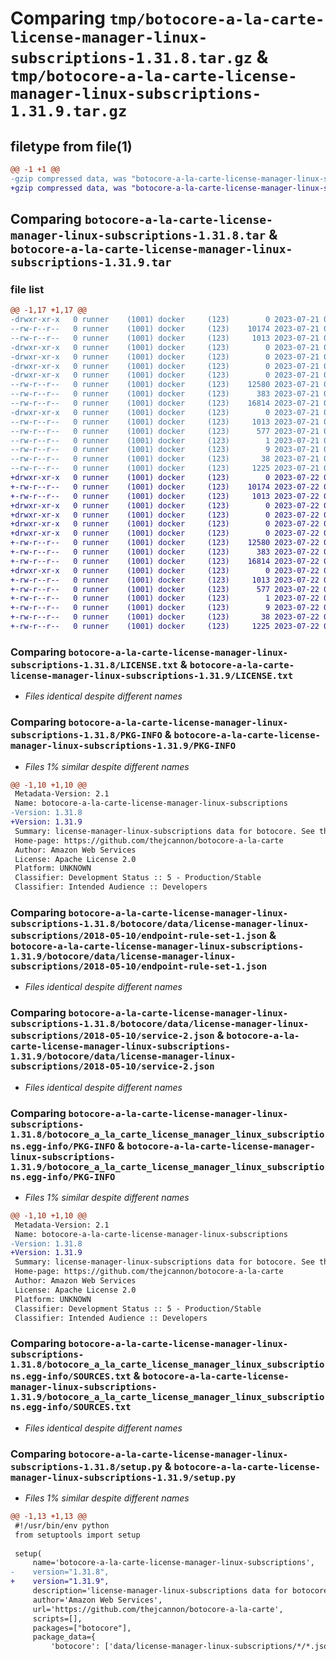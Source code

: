 # Comparing `tmp/botocore-a-la-carte-license-manager-linux-subscriptions-1.31.8.tar.gz` & `tmp/botocore-a-la-carte-license-manager-linux-subscriptions-1.31.9.tar.gz`

## filetype from file(1)

```diff
@@ -1 +1 @@
-gzip compressed data, was "botocore-a-la-carte-license-manager-linux-subscriptions-1.31.8.tar", last modified: Fri Jul 21 01:21:39 2023, max compression
+gzip compressed data, was "botocore-a-la-carte-license-manager-linux-subscriptions-1.31.9.tar", last modified: Sat Jul 22 01:20:41 2023, max compression
```

## Comparing `botocore-a-la-carte-license-manager-linux-subscriptions-1.31.8.tar` & `botocore-a-la-carte-license-manager-linux-subscriptions-1.31.9.tar`

### file list

```diff
@@ -1,17 +1,17 @@
-drwxr-xr-x   0 runner    (1001) docker     (123)        0 2023-07-21 01:21:39.923263 botocore-a-la-carte-license-manager-linux-subscriptions-1.31.8/
--rw-r--r--   0 runner    (1001) docker     (123)    10174 2023-07-21 01:21:39.000000 botocore-a-la-carte-license-manager-linux-subscriptions-1.31.8/LICENSE.txt
--rw-r--r--   0 runner    (1001) docker     (123)     1013 2023-07-21 01:21:39.923263 botocore-a-la-carte-license-manager-linux-subscriptions-1.31.8/PKG-INFO
-drwxr-xr-x   0 runner    (1001) docker     (123)        0 2023-07-21 01:21:39.923263 botocore-a-la-carte-license-manager-linux-subscriptions-1.31.8/botocore/
-drwxr-xr-x   0 runner    (1001) docker     (123)        0 2023-07-21 01:21:39.923263 botocore-a-la-carte-license-manager-linux-subscriptions-1.31.8/botocore/data/
-drwxr-xr-x   0 runner    (1001) docker     (123)        0 2023-07-21 01:21:39.923263 botocore-a-la-carte-license-manager-linux-subscriptions-1.31.8/botocore/data/license-manager-linux-subscriptions/
-drwxr-xr-x   0 runner    (1001) docker     (123)        0 2023-07-21 01:21:39.923263 botocore-a-la-carte-license-manager-linux-subscriptions-1.31.8/botocore/data/license-manager-linux-subscriptions/2018-05-10/
--rw-r--r--   0 runner    (1001) docker     (123)    12580 2023-07-21 01:21:06.000000 botocore-a-la-carte-license-manager-linux-subscriptions-1.31.8/botocore/data/license-manager-linux-subscriptions/2018-05-10/endpoint-rule-set-1.json
--rw-r--r--   0 runner    (1001) docker     (123)      383 2023-07-21 01:21:06.000000 botocore-a-la-carte-license-manager-linux-subscriptions-1.31.8/botocore/data/license-manager-linux-subscriptions/2018-05-10/paginators-1.json
--rw-r--r--   0 runner    (1001) docker     (123)    16814 2023-07-21 01:21:06.000000 botocore-a-la-carte-license-manager-linux-subscriptions-1.31.8/botocore/data/license-manager-linux-subscriptions/2018-05-10/service-2.json
-drwxr-xr-x   0 runner    (1001) docker     (123)        0 2023-07-21 01:21:39.923263 botocore-a-la-carte-license-manager-linux-subscriptions-1.31.8/botocore_a_la_carte_license_manager_linux_subscriptions.egg-info/
--rw-r--r--   0 runner    (1001) docker     (123)     1013 2023-07-21 01:21:39.000000 botocore-a-la-carte-license-manager-linux-subscriptions-1.31.8/botocore_a_la_carte_license_manager_linux_subscriptions.egg-info/PKG-INFO
--rw-r--r--   0 runner    (1001) docker     (123)      577 2023-07-21 01:21:39.000000 botocore-a-la-carte-license-manager-linux-subscriptions-1.31.8/botocore_a_la_carte_license_manager_linux_subscriptions.egg-info/SOURCES.txt
--rw-r--r--   0 runner    (1001) docker     (123)        1 2023-07-21 01:21:39.000000 botocore-a-la-carte-license-manager-linux-subscriptions-1.31.8/botocore_a_la_carte_license_manager_linux_subscriptions.egg-info/dependency_links.txt
--rw-r--r--   0 runner    (1001) docker     (123)        9 2023-07-21 01:21:39.000000 botocore-a-la-carte-license-manager-linux-subscriptions-1.31.8/botocore_a_la_carte_license_manager_linux_subscriptions.egg-info/top_level.txt
--rw-r--r--   0 runner    (1001) docker     (123)       38 2023-07-21 01:21:39.923263 botocore-a-la-carte-license-manager-linux-subscriptions-1.31.8/setup.cfg
--rw-r--r--   0 runner    (1001) docker     (123)     1225 2023-07-21 01:21:39.000000 botocore-a-la-carte-license-manager-linux-subscriptions-1.31.8/setup.py
+drwxr-xr-x   0 runner    (1001) docker     (123)        0 2023-07-22 01:20:41.649175 botocore-a-la-carte-license-manager-linux-subscriptions-1.31.9/
+-rw-r--r--   0 runner    (1001) docker     (123)    10174 2023-07-22 01:20:41.000000 botocore-a-la-carte-license-manager-linux-subscriptions-1.31.9/LICENSE.txt
+-rw-r--r--   0 runner    (1001) docker     (123)     1013 2023-07-22 01:20:41.649175 botocore-a-la-carte-license-manager-linux-subscriptions-1.31.9/PKG-INFO
+drwxr-xr-x   0 runner    (1001) docker     (123)        0 2023-07-22 01:20:41.649175 botocore-a-la-carte-license-manager-linux-subscriptions-1.31.9/botocore/
+drwxr-xr-x   0 runner    (1001) docker     (123)        0 2023-07-22 01:20:41.649175 botocore-a-la-carte-license-manager-linux-subscriptions-1.31.9/botocore/data/
+drwxr-xr-x   0 runner    (1001) docker     (123)        0 2023-07-22 01:20:41.649175 botocore-a-la-carte-license-manager-linux-subscriptions-1.31.9/botocore/data/license-manager-linux-subscriptions/
+drwxr-xr-x   0 runner    (1001) docker     (123)        0 2023-07-22 01:20:41.649175 botocore-a-la-carte-license-manager-linux-subscriptions-1.31.9/botocore/data/license-manager-linux-subscriptions/2018-05-10/
+-rw-r--r--   0 runner    (1001) docker     (123)    12580 2023-07-22 01:20:09.000000 botocore-a-la-carte-license-manager-linux-subscriptions-1.31.9/botocore/data/license-manager-linux-subscriptions/2018-05-10/endpoint-rule-set-1.json
+-rw-r--r--   0 runner    (1001) docker     (123)      383 2023-07-22 01:20:09.000000 botocore-a-la-carte-license-manager-linux-subscriptions-1.31.9/botocore/data/license-manager-linux-subscriptions/2018-05-10/paginators-1.json
+-rw-r--r--   0 runner    (1001) docker     (123)    16814 2023-07-22 01:20:09.000000 botocore-a-la-carte-license-manager-linux-subscriptions-1.31.9/botocore/data/license-manager-linux-subscriptions/2018-05-10/service-2.json
+drwxr-xr-x   0 runner    (1001) docker     (123)        0 2023-07-22 01:20:41.649175 botocore-a-la-carte-license-manager-linux-subscriptions-1.31.9/botocore_a_la_carte_license_manager_linux_subscriptions.egg-info/
+-rw-r--r--   0 runner    (1001) docker     (123)     1013 2023-07-22 01:20:41.000000 botocore-a-la-carte-license-manager-linux-subscriptions-1.31.9/botocore_a_la_carte_license_manager_linux_subscriptions.egg-info/PKG-INFO
+-rw-r--r--   0 runner    (1001) docker     (123)      577 2023-07-22 01:20:41.000000 botocore-a-la-carte-license-manager-linux-subscriptions-1.31.9/botocore_a_la_carte_license_manager_linux_subscriptions.egg-info/SOURCES.txt
+-rw-r--r--   0 runner    (1001) docker     (123)        1 2023-07-22 01:20:41.000000 botocore-a-la-carte-license-manager-linux-subscriptions-1.31.9/botocore_a_la_carte_license_manager_linux_subscriptions.egg-info/dependency_links.txt
+-rw-r--r--   0 runner    (1001) docker     (123)        9 2023-07-22 01:20:41.000000 botocore-a-la-carte-license-manager-linux-subscriptions-1.31.9/botocore_a_la_carte_license_manager_linux_subscriptions.egg-info/top_level.txt
+-rw-r--r--   0 runner    (1001) docker     (123)       38 2023-07-22 01:20:41.649175 botocore-a-la-carte-license-manager-linux-subscriptions-1.31.9/setup.cfg
+-rw-r--r--   0 runner    (1001) docker     (123)     1225 2023-07-22 01:20:41.000000 botocore-a-la-carte-license-manager-linux-subscriptions-1.31.9/setup.py
```

### Comparing `botocore-a-la-carte-license-manager-linux-subscriptions-1.31.8/LICENSE.txt` & `botocore-a-la-carte-license-manager-linux-subscriptions-1.31.9/LICENSE.txt`

 * *Files identical despite different names*

### Comparing `botocore-a-la-carte-license-manager-linux-subscriptions-1.31.8/PKG-INFO` & `botocore-a-la-carte-license-manager-linux-subscriptions-1.31.9/PKG-INFO`

 * *Files 1% similar despite different names*

```diff
@@ -1,10 +1,10 @@
 Metadata-Version: 2.1
 Name: botocore-a-la-carte-license-manager-linux-subscriptions
-Version: 1.31.8
+Version: 1.31.9
 Summary: license-manager-linux-subscriptions data for botocore. See the `botocore-a-la-carte` package for more info.
 Home-page: https://github.com/thejcannon/botocore-a-la-carte
 Author: Amazon Web Services
 License: Apache License 2.0
 Platform: UNKNOWN
 Classifier: Development Status :: 5 - Production/Stable
 Classifier: Intended Audience :: Developers
```

### Comparing `botocore-a-la-carte-license-manager-linux-subscriptions-1.31.8/botocore/data/license-manager-linux-subscriptions/2018-05-10/endpoint-rule-set-1.json` & `botocore-a-la-carte-license-manager-linux-subscriptions-1.31.9/botocore/data/license-manager-linux-subscriptions/2018-05-10/endpoint-rule-set-1.json`

 * *Files identical despite different names*

### Comparing `botocore-a-la-carte-license-manager-linux-subscriptions-1.31.8/botocore/data/license-manager-linux-subscriptions/2018-05-10/service-2.json` & `botocore-a-la-carte-license-manager-linux-subscriptions-1.31.9/botocore/data/license-manager-linux-subscriptions/2018-05-10/service-2.json`

 * *Files identical despite different names*

### Comparing `botocore-a-la-carte-license-manager-linux-subscriptions-1.31.8/botocore_a_la_carte_license_manager_linux_subscriptions.egg-info/PKG-INFO` & `botocore-a-la-carte-license-manager-linux-subscriptions-1.31.9/botocore_a_la_carte_license_manager_linux_subscriptions.egg-info/PKG-INFO`

 * *Files 1% similar despite different names*

```diff
@@ -1,10 +1,10 @@
 Metadata-Version: 2.1
 Name: botocore-a-la-carte-license-manager-linux-subscriptions
-Version: 1.31.8
+Version: 1.31.9
 Summary: license-manager-linux-subscriptions data for botocore. See the `botocore-a-la-carte` package for more info.
 Home-page: https://github.com/thejcannon/botocore-a-la-carte
 Author: Amazon Web Services
 License: Apache License 2.0
 Platform: UNKNOWN
 Classifier: Development Status :: 5 - Production/Stable
 Classifier: Intended Audience :: Developers
```

### Comparing `botocore-a-la-carte-license-manager-linux-subscriptions-1.31.8/botocore_a_la_carte_license_manager_linux_subscriptions.egg-info/SOURCES.txt` & `botocore-a-la-carte-license-manager-linux-subscriptions-1.31.9/botocore_a_la_carte_license_manager_linux_subscriptions.egg-info/SOURCES.txt`

 * *Files identical despite different names*

### Comparing `botocore-a-la-carte-license-manager-linux-subscriptions-1.31.8/setup.py` & `botocore-a-la-carte-license-manager-linux-subscriptions-1.31.9/setup.py`

 * *Files 1% similar despite different names*

```diff
@@ -1,13 +1,13 @@
 #!/usr/bin/env python
 from setuptools import setup
 
 setup(
     name='botocore-a-la-carte-license-manager-linux-subscriptions',
-    version="1.31.8",
+    version="1.31.9",
     description='license-manager-linux-subscriptions data for botocore. See the `botocore-a-la-carte` package for more info.',
     author='Amazon Web Services',
     url='https://github.com/thejcannon/botocore-a-la-carte',
     scripts=[],
     packages=["botocore"],
     package_data={
         'botocore': ['data/license-manager-linux-subscriptions/*/*.json'],
```

